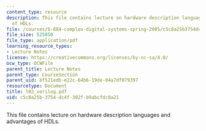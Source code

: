 ```yaml
---
content_type: resource
description: This file contains lecture on hardware description languages and advantages
  of HDLs.
file: /courses/6-884-complex-digital-systems-spring-2005/c5c8a25b3754dc4f302fb9abcfdc8a21_l02_verilog.pdf
file_size: 525850
file_type: application/pdf
learning_resource_types:
- Lecture Notes
license: https://creativecommons.org/licenses/by-nc-sa/4.0/
ocw_type: OCWFile
parent_title: Lecture Notes
parent_type: CourseSection
parent_uid: bf521edb-e22c-64b6-19de-04a7df079397
resourcetype: Document
title: l02_verilog.pdf
uid: c5c8a25b-3754-dc4f-302f-b9abcfdc8a21
---
```

This file contains lecture on hardware description languages and advantages of HDLs.